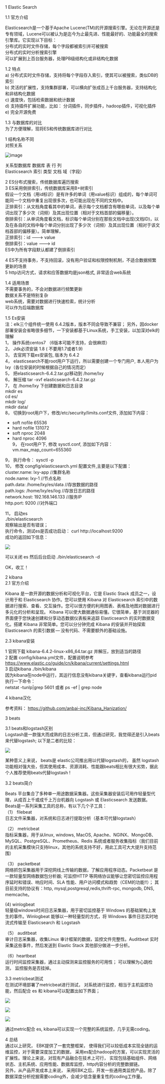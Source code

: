 
1 Elastic Search

1.1 官方介绍  

Elasticsearch是一个基于Apache Lucene(TM)的开源搜索引擎。无论在开源还是专有领域，Lucene可以被认为是迄今为止最先进、性能最好的、功能最全的搜索引擎库。它实现以下目标：  
	分布式的实时文件存储，每个字段都被索引并可被搜索  
        分布式的实时分析搜索引擎  
	可以扩展到上百台服务器，处理PB级结构化或非结构化数据  

1.2 特点    
a)	分布式实时文件存储，支持将每个字段存入索引，使其可以被搜索，类似DB的索引    
b)	灵活的扩展性，支持集群部署，可以横向扩张成百上千台服务器，支持结构化和非结构化数据  
c)	速度快，包括检索数据和统计数据  
d)	支持插件扩展功能，比如： 分词插件，同步插件，hadoop插件，可视化插件  
e)	完全开源免费  


1.3 与数据库的对比  
为了方便理解，现将ES和传统数据库进行对比  

1 结构名称不同  
对照关系  


![image](https://github.com/shines001/blog/blob/master/elk/picture/1.PNG)

关系型数据库       数据库             表              行                列    
Elasticsearch      索引               类型        文档                 域（字段）  


2  ES分布式搜索，传统数据库遍历搜索  
3  ES采用倒排索引，传统数据库采用B+树索引    
  假设一个文档（用id标识）是有许多的单词（用value标识）组成的，每个单词可能同一个文档中重复出现很多次，也可能出现在不同的文档中。  
正排索引：从文档角度看其中的单词，表示每个文档都含有哪些单词，以及每个单词出现了多少次（词频）及其出现位置（相对于文档首部的偏移量）。  
倒排索引：从单词角度看文档，标识每个单词分别在那些文档中出现(文档ID)，以及在各自的文档中每个单词分别出现了多少次（词频）及其出现位置（相对于该文档首部的偏移量）。简单理解，  
正排索引：id ---> value  
倒排索引：value ---> id  
ES中为所有字段默认都建了倒排索引  

4 ES不支持事务，不支持回滚，没有用户验证和权限控制机制，不适合数据频繁更新的场景  
5  http访问方式，请求和应答数据均是json格式, 非常适合web系统  


1.4 适用场景   
   不需要事务的，不会对数据进行频繁更新  
   数据关系不是特别复杂  
   web系统，需要对数据进行快速检索，统计分析  
   可以作为后端数据库  

1.5 Es安装  
注：elk三个组件统一使用 6.4.2版本，版本不同会导致不兼容； 另外，因docker部署安装会省略很多细节，一下安装都基于Linux系统，手工安装，以加深对elk的理解  
1，	操作系统centos7  （6版本可能不支持，会很麻烦）  
2，	Jdk必须安装 1.8 ( 不要用1.7或者1.9)  
3，	去官网下载es安装包,  版本为 6.4.2  
4，	 elasticsearch不能root用户下运行，所以需要创建一个专门用户, 本人用户为lxy（各位安装的时候根据自己的情况而定）  
5，	把elasticsearch-6.4.2.tar.gz移动到  /home/lxy  
6，	解压缩  tar -xvf  elasticsearch-6.4.2.tar.gz  
7，	在 /home/lxy  下创建数据和日志目录  
mkdir   es  
cd  es/  
mkdir  log/  
mkdir  data/  
8，	切换到root用户下，修改/etc/security/limits.conf文件, 添加如下内容：  
* soft nofile 65536  
* hard nofile 131072  
* soft nproc 2048  
* hard nproc 4096  
9， 在root用户下, 修改 sysctl.conf, 添加如下内容：  
vm.max_map_count=655360  


9，	执行命令：  sysctl -p  
10，	修改  congfig/elasticsearch.yml  配置文件,主要是以下配置：  
 cluster.name: lxy-app             //集群名称  
 node.name: lxy-1                //节点名称  
 path.data: /home/lxy/es/data      //存放数据的路径  
 path.logs: /home/lxy/es/log       //存放日志的路径  
 network.host: 192.168.146.133     //服务IP  
 http.port: 9200                  //对外端口  
    
11，	启动es      
./bin/elasticsearch     
观察输出是否有错误；  
执行命令，测试es是否成功启动： curl  http://localhost:9200  
成功的返回如下信息：  

![](https://github.com/shines001/blog/blob/master/elk/picture/2.png)
 


可以关闭 es   然后后台启动 ./bin/elasticsearch  -d  

OK，收工！  


2 kibana  
2.1 官方介绍  

Kibana 是一款开源的数据分析和可视化平台，它是 Elastic Stack 成员之一，设计用于和 Elasticsearch 协作。您可以使用 Kibana 对 Elasticsearch 索引中的数据进行搜索、查看、交互操作。您可以很方便的利用图表、表格及地图对数据进行多元化的分析和呈现。  Kibana 可以使大数据通俗易懂。它很简单，基于浏览器的界面便于您快速创建和分享动态数据仪表板来追踪 Elasticsearch 的实时数据变化。搭建 Kibana 非常简单。您可以分分钟完成 Kibana 的安装并开始探索 Elasticsearch 的索引数据 — 没有代码、不需要额外的基础设施。  

2.3 kibana安装  

1 官网下载 kibana-6.4.2-linux-x86_64.tar.gz  并解压，放到适当的路径  
2 配置  config/kibana.yml文件，配置说明参考  
https://www.elastic.co/guide/cn/kibana/current/settings.html  
3  启动kibana    ./bin/kibana  
因为kibana在node中运行，其运行信息没有kibana关键字，查看kibana运行pid执行一下命令：  
netstat -tunlp|grep 5601   或者  ps -ef | grep node  

4  kibana汉化  

参考资料： https://github.com/anbai-inc/Kibana_Hanization/







3 beats   

3.1 beats和logstash区别  
Logstash是一款强大而成熟的日志分析工具，但通过研究，我觉得还是引入beats来代替logstash;   以下是二者的比较：  

![](https://github.com/shines001/blog/blob/master/elk/picture/3.PNG)

某种意义上来说， beats是 elastic公司推出用以代替logstash的，  虽然 logstash功能相对强大些，但其使用成本、资源消耗、性能跟beats相比有很大劣势，据此个人推荐使用beats代替logstash !  


3.2 beats简介
 
Beats 平台集合了多种单一用途数据采集器。这些采集器安装后可用作轻量型代理，从成百上千或成千上万台机器向 Logstash 或 Elasticsearch 发送数据。
Beats是一系列采集工具的总称，有以下几个子工具：  
（1） filebeat     
日志文件采集器，对系统和日志进行提取分析（基本可代替logstash）  

（2） metricbeat   
 指标采集器，用于从linux, windows, MacOS, Apache、NGINX、MongoDB、MySQL、PostgreSQL、Prometheus、Redis 系统或者服务收集指标（我们目前的主机采集模块只支持linux，其他的系统支持不好，用此工具可大大提升支持范围）  

（3） packetbeat  
   网络抓包采集器用于深挖网线上传输的数据，了解应用程序动态。Packetbeat 是一款轻量型网络数据包分析器; 可监控HTTP 等网络协议能够让您密切监控应用程序延时和错误、响应时间、SLA 性能、用户访问模式和趋势（CEM的功能!!）； 其目前支持的协议有：http, mysql,postgresql,redis,thrift-rpc, mongodb, DNS, memcache。  

(4)  winlogbeat  
  轻量级windows时间日志采集器，用于密切监控基于 Windows 的基础架构上发生的事件。Winlogbeat 能够以一种轻量型的方式，将 Windows 事件日志实时地流式传输至 Elasticsearch 和 Logstash  

（5） auditbeat  
审计日志采集器，收集Linux 审计框架的数据，监控文件完整性。Auditbeat 实时采集这些事件，然后发送到 Elastic Stack 其他部分做进一步分析。   

 （6）heartbeat  
   运行时间监控采集器，通过主动探测来监控服务的可用性； 可以理解为心跳检测， 监控服务是否挂掉。  


3.3 metricbeat测试  
在测试环境部署了metricbeat进行测试， 对系统进行监控，相当于主机监控功能，然后配合  es  和 kibana可以配置出如下界面；  

 ![](https://github.com/shines001/blog/blob/master/elk/picture/4.png)
 
 ![](https://github.com/shines001/blog/blob/master/elk/picture/5.png)
 
 ![](https://github.com/shines001/blog/blob/master/elk/picture/6.png)



 
通过metric配合 es, kibana可以实现一个完整的系统监控，几乎无需coding。

4 总结  
通过以上研究， EBK提供了一套完整框架， 使得我们可以较低成本实现全链的运维监控，对于需要深度加工的数据， 采用es配合hadoop的方案，可以实现灵活的扩展性。理论上来说，对现有产品融合在技术上可行， 实现包括基础组件、网络状态、主机系统、应用性能、数据库监控，http内容分析的完整数据链。  
另外，从产品开发成本上来说， 采用EBK之后，开发一些通用类监控产品，除了数据深度分析挖掘需要coding外，会减少低含量重复性的coding工作量。

